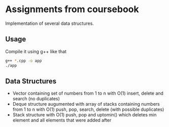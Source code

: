 # Assignments from coursebook
Implementation of several data structures.
## Usage
Compile it using g++ like that
```bash
g++ *.cpp -o app
./app
```
## Data Structures
* Vector containing set of numbers from 1 to n with O(1) insert, delete and search (no duplicates)
* Deque structure augumented with array of stacks containing numbers from 1 to n with O(1) push, pop, search, delete (with possible duplicates)
* Stack structure with O(1) push, pop and uptomin() which deletes min element and all elements that were added after